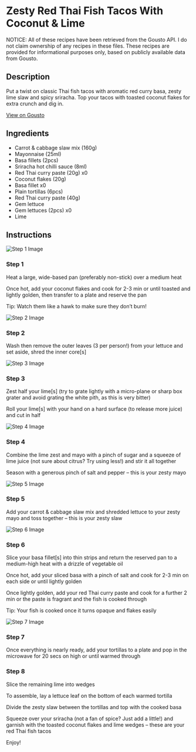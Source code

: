 # Zesty Red Thai Fish Tacos With Coconut & Lime

NOTICE: All of these recipes have been retrieved from the Gousto API. I do not claim ownership of any recipes in these files. These recipes are provided for informational purposes only, based on publicly available data from Gousto.

## Description

Put a twist on classic Thai fish tacos with aromatic red curry basa, zesty lime slaw and spicy sriracha. Top your tacos with toasted coconut flakes for extra crunch and dig in.

[View on Gousto](https://www.gousto.co.uk/recipes/cookbook/zesty-red-thai-fish-tacos-with-coconut-lime)

## Ingredients

- Carrot & cabbage slaw mix (160g)
- Mayonnaise (25ml)
- Basa fillets (2pcs)
- Sriracha hot chilli sauce (8ml)
- Red Thai curry paste (20g) x0
- Coconut flakes (20g)
- Basa fillet x0
- Plain tortillas (6pcs)
- Red Thai curry paste (40g)
- Gem lettuce
- Gem lettuces (2pcs) x0
- Lime

## Instructions

![Step 1 Image](https://production-media.gousto.co.uk/cms/recipe-step-image/Step-1-1-1723197726816-x200.jpg)

### Step 1

Heat a large, wide-based pan (preferably non-stick) over a medium heat

Once hot, add your coconut flakes and cook for 2-3 min or until toasted and lightly golden, then transfer to a plate and reserve the pan

Tip: Watch them like a hawk to make sure they don’t burn!

![Step 2 Image](https://production-media.gousto.co.uk/cms/recipe-step-image/Step-2-1723197730463-x200.jpg)

### Step 2

Wash then remove the outer leaves (3 per person!) from your lettuce and set aside, shred the inner core[s]

![Step 3 Image](https://production-media.gousto.co.uk/cms/recipe-step-image/Step-3-1723197734389-x200.jpg)

### Step 3

Zest half your lime[s] (try to grate lightly with a micro-plane or sharp box grater and avoid grating the white pith, as this is very bitter)

Roll your lime[s] with your hand on a hard surface (to release more juice) and cut in half

![Step 4 Image](https://production-media.gousto.co.uk/cms/recipe-step-image/Step-4-1723197738192-x200.jpg)

### Step 4

Combine the lime zest and mayo with a pinch of sugar and a squeeze of lime juice (not sure about citrus? Try using less!) and stir it all together

Season with a generous pinch of salt and pepper – this is your zesty mayo

![Step 5 Image](https://production-media.gousto.co.uk/cms/recipe-step-image/Step-5-1723197742140-x200.jpg)

### Step 5

Add your carrot & cabbage slaw mix and shredded lettuce to your zesty mayo and toss together – this is your zesty slaw

![Step 6 Image](https://production-media.gousto.co.uk/cms/recipe-step-image/Step-6-1723197746067-x200.jpg)

### Step 6

Slice your basa fillet[s] into thin strips and return the reserved pan to a medium-high heat with a drizzle of vegetable oil

Once hot, add your sliced basa with a pinch of salt and cook for 2-3 min on each side or until lightly golden

Once lightly golden, add your red Thai curry paste and cook for a further 2 min or the paste is fragrant and the fish is cooked through

Tip: Your fish is cooked once it turns opaque and flakes easily

![Step 7 Image](https://production-media.gousto.co.uk/cms/recipe-step-image/Step-7-1723197750934-x200.jpg)

### Step 7

Once everything is nearly ready, add your tortillas to a plate and pop in the microwave for 20 secs on high or until warmed through

### Step 8

Slice the remaining lime into wedges

To assemble, lay a lettuce leaf on the bottom of each warmed tortilla

Divide the zesty slaw between the tortillas and top with the cooked basa

Squeeze over your sriracha (not a fan of spice? Just add a little!) and garnish with the toasted coconut flakes and lime wedges – these are your red Thai fish tacos

Enjoy!

